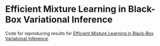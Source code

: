 # Efficient Mixture Learning in Black-Box Variational Inference
Code for reproducing results for [Efficient Mixture Learning in Black-Box Variational Inference](https://arxiv.org/pdf/2406.07083).
